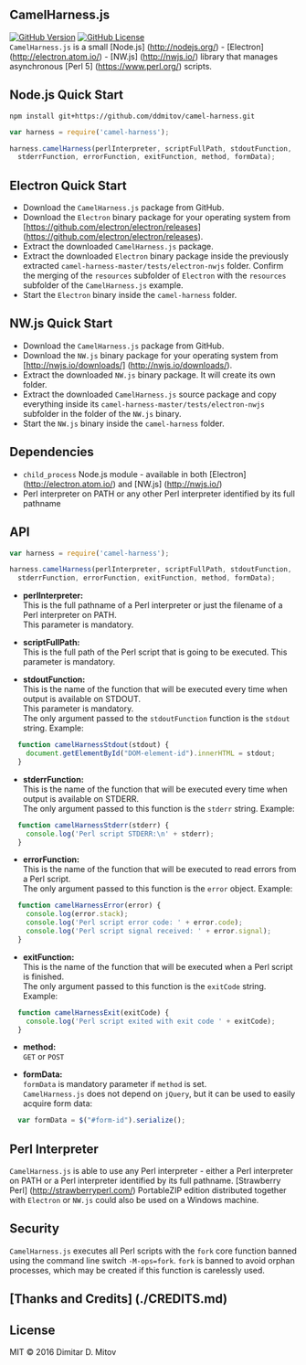CamelHarness.js
--------------------------------------------------------------------------------
[![GitHub Version](https://img.shields.io/github/release/ddmitov/camel-harness.svg)](https://github.com/ddmitov/camel-harness/releases)
[![GitHub License](https://img.shields.io/badge/License-MIT-yellow.svg)](./LICENSE.md)  
```CamelHarness.js``` is a small [Node.js] (http://nodejs.org/) - [Electron] (http://electron.atom.io/) - [NW.js] (http://nwjs.io/) library that manages asynchronous [Perl 5] (https://www.perl.org/) scripts.

## Node.js Quick Start
```npm install git+https://github.com/ddmitov/camel-harness.git```  

```javascript
var harness = require('camel-harness');

harness.camelHarness(perlInterpreter, scriptFullPath, stdoutFunction,
  stderrFunction, errorFunction, exitFunction, method, formData);
```

## Electron Quick Start
* Download the ```CamelHarness.js``` package from GitHub.  
* Download the ```Electron``` binary package for your operating system from  
  [https://github.com/electron/electron/releases] (https://github.com/electron/electron/releases).  
* Extract the downloaded ```CamelHarness.js``` package.  
* Extract the downloaded ```Electron``` binary package inside the previously extracted ```camel-harness-master/tests/electron-nwjs``` folder. Confirm the merging of the ```resources``` subfolder of ```Electron``` with the ```resources``` subfolder of the ```CamelHarness.js``` example.  
* Start the ```Electron``` binary inside the ```camel-harness``` folder.  

## NW.js Quick Start
* Download the ```CamelHarness.js``` package from GitHub.  
* Download the ```NW.js``` binary package for your operating system from [http://nwjs.io/downloads/] (http://nwjs.io/downloads/).  
* Extract the downloaded ```NW.js``` binary package. It will create its own folder.  
* Extract the downloaded ```CamelHarness.js``` source package and copy everything inside its ```camel-harness-master/tests/electron-nwjs``` subfolder in the folder of the ```NW.js``` binary.  
* Start the ```NW.js``` binary inside the ```camel-harness``` folder.  

## Dependencies
* ```child_process``` Node.js module - available in both [Electron] (http://electron.atom.io/) and [NW.js] (http://nwjs.io/)
* Perl interpreter on PATH or any other Perl interpreter identified by its full pathname

## API

```javascript
var harness = require('camel-harness');

harness.camelHarness(perlInterpreter, scriptFullPath, stdoutFunction,
  stderrFunction, errorFunction, exitFunction, method, formData);
```

  * **perlInterpreter:**  
  This is the full pathname of a Perl interpreter or just the filename of a Perl interpreter on PATH.  
  This parameter is mandatory.  

* **scriptFullPath:**  
  This is the full path of the Perl script that is going to be executed. This parameter is mandatory.  

* **stdoutFunction:**  
  This is the name of the function that will be executed every time when output is available on STDOUT.  
  This parameter is mandatory.  
  The only argument passed to the ```stdoutFunction``` function is the ```stdout``` string. Example:  

```javascript
  function camelHarnessStdout(stdout) {
    document.getElementById("DOM-element-id").innerHTML = stdout;
  }
```

* **stderrFunction:**  
  This is the name of the function that will be executed every time when output is available on STDERR.  
  The only argument passed to this function is the ```stderr``` string. Example:  

```javascript
  function camelHarnessStderr(stderr) {
    console.log('Perl script STDERR:\n' + stderr);
  }
```

* **errorFunction:**  
  This is the name of the function that will be executed to read errors from a Perl script.  
  The only argument passed to this function is the ```error``` object. Example:  

```javascript
  function camelHarnessError(error) {
    console.log(error.stack);
    console.log('Perl script error code: ' + error.code);
    console.log('Perl script signal received: ' + error.signal);
  }
```

* **exitFunction:**  
  This is the name of the function that will be executed when a Perl script is finished.  
  The only argument passed to this function is the ```exitCode``` string. Example:  

```javascript
  function camelHarnessExit(exitCode) {
    console.log('Perl script exited with exit code ' + exitCode);
  }
```

* **method:**  
  ```GET``` or ```POST```

* **formData:**  
  ```formData``` is mandatory parameter if ```method``` is set.  
  ```CamelHarness.js``` does not depend on ```jQuery```, but it can be used to easily acquire form data:  

```javascript
  var formData = $("#form-id").serialize();
```

## Perl Interpreter
```CamelHarness.js``` is able to use any Perl interpreter - either a Perl interpreter on PATH or a Perl interpreter identified by its full pathname. [Strawberry Perl] (http://strawberryperl.com/) PortableZIP edition distributed together with ```Electron``` or ```NW.js``` could also be used on a Windows machine.  

## Security
```CamelHarness.js``` executes all Perl scripts with the ```fork``` core function banned using the command line switch ```-M-ops=fork```. ```fork``` is banned to avoid orphan processes, which may be created if this function is carelessly used.  

## [Thanks and Credits] (./CREDITS.md)

## License

  MIT © 2016 Dimitar D. Mitov  
